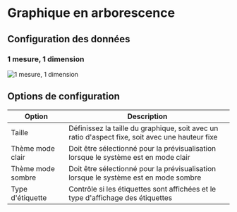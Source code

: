 # Graphique en arborescence

## Configuration des données

### 1 mesure, 1 dimension

![1 mesure, 1 dimension](https://static-docs.nocobase.com/202410091933526.png)

## Options de configuration

| Option               | Description                                                                                  |
| -------------------- | -------------------------------------------------------------------------------------------- |
| Taille               | Définissez la taille du graphique, soit avec un ratio d'aspect fixe, soit avec une hauteur fixe |
| Thème mode clair     | Doit être sélectionné pour la prévisualisation lorsque le système est en mode clair            |
| Thème mode sombre    | Doit être sélectionné pour la prévisualisation lorsque le système est en mode sombre           |
| Type d'étiquette     | Contrôle si les étiquettes sont affichées et le type d'affichage des étiquettes               |
